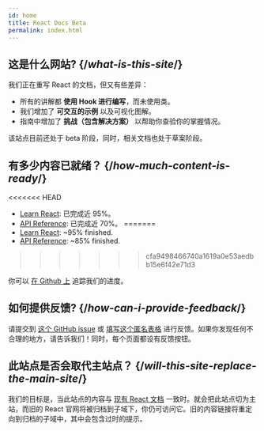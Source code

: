 ```yaml
---
id: home
title: React Docs Beta
permalink: index.html
---
```


<HomepageHero />

## 这是什么网站? {/*what-is-this-site*/}

我们正在重写 React 的文档，但又有些差异：

- 所有的讲解都 **使用 Hook 进行编写**，而未使用类。
- 我们增加了 **可交互的示例** 以及可视化图解。
- 指南中增加了 **挑战（包含解决方案）** 以帮助你查验你的掌握情况。

该站点目前还处于 beta 阶段，同时，相关文档也处于草案阶段。

## 有多少内容已就绪？ {/*how-much-content-is-ready*/}

<<<<<<< HEAD
* [Learn React](/learn): 已完成近 95%。
* [API Reference](/apis): 已完成近 70%。
=======
* [Learn React](/learn): ~95% finished.
* [API Reference](/apis): ~85% finished.
>>>>>>> cfa9498466740a1619a0e53aedbb15e6f42e71d3

你可以 [在 Github 上](https://github.com/reactjs/reactjs.org/issues/3308) 追踪我们的进度。

## 如何提供反馈? {/*how-can-i-provide-feedback*/}

请提交到 [这个 GitHub issue](https://github.com/reactjs/reactjs.org/issues/3308) 或 [填写这个匿名表格](https://www.surveymonkey.co.uk/r/PYRPF3X) 进行反馈。如果你发现任何不合理的地方，请告诉我们！同时，每个页面都设有反馈按钮。

## 此站点是否会取代主站点？ {/*will-this-site-replace-the-main-site*/}

我们的目标是，当此站点的内容与 [现有 React 文档](https://reactjs.org/) 一致时。就会把此站点切为主站，而旧的 React 官网将被归档到子域下，你仍可访问它。旧的内容链接将重定向到归档的子域中，其中会包含过时的提示。
